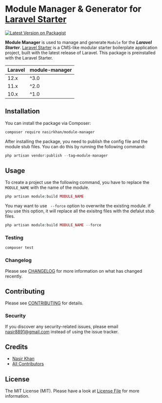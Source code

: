 # Module Manager & Generator for [Laravel Starter](https://github.com/nasirkhan/laravel-starter)

[![Latest Version on Packagist](https://img.shields.io/packagist/v/nasirkhan/module-manager.svg?style=flat-square)](https://packagist.org/packages/nasirkhan/module-manager)

**Module Manager** is used to manage and generate `Module` for the ***Laravel Starter***. [Laravel Starter](https://github.com/nasirkhan/laravel-starter) is a CMS-like modular starter boilerplate application project, built with the latest release of Laravel. This package is preinstalled with the Laravel Starter. 

| **Laravel** | **module-manager** |
|-------------|---------------------|
| 12.x        | ^3.0                |
| 11.x        | ^2.0                |
| 10.x        | ^1.0                |


## Installation

You can install the package via Composer:

```bash
composer require nasirkhan/module-manager
```

After installing the package, you need to publish the config file and the module stub files. You can do this by running the following command:

```php
php artisan vendor:publish --tag=module-manager
```


## Usage

To create a project use the following command, you have to replace the `MODULE_NAME` with the name of the module. 

```php
php artisan module:build MODULE_NAME
```

You may want to use ` --force` option to overwrite the existing module. if you use this option, it will replace all the exisitng files with the defalut stub files.


```php
php artisan module:build MODULE_NAME --force
```

### Testing

```bash
composer test
```

### Changelog

Please see [CHANGELOG](CHANGELOG.md) for more information on what has changed recently.

## Contributing

Please see [CONTRIBUTING](CONTRIBUTING.md) for details.

### Security

If you discover any security-related issues, please email nasir8891@gmail.com instead of using the issue tracker.

## Credits

-   [Nasir Khan](https://github.com/nasirkhan)
-   [All Contributors](../../contributors)

## License

The MIT License (MIT). Please have a look at [License File](LICENSE.md) for more information. 

